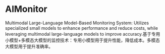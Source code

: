 # AIMonitor
Multimodal Large-Language Model-Based Monitoring System: Utilizes specialized small models to enhance performance and reduce costs, while leveraging multimodal large-language models to improve accuracy.基于专用小模型+多模态大模型的监控技术：专用小模型用于提升性能，降低成本。多模态大模型用于提升准确率。
